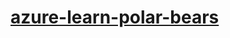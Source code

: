 # [azure-learn-polar-bears](https://docs.microsoft.com/en-us/learn/modules/build-ml-model-with-azure-stream-analytics/)
